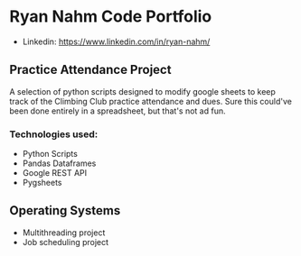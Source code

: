# Ryan Nahm Code Portfolio
 - Linkedin: https://www.linkedin.com/in/ryan-nahm/ 


## Practice Attendance Project
A selection of python scripts designed to modify google sheets to keep track of the Climbing Club practice attendance and dues. Sure this could've been done entirely in a spreadsheet, but that's not ad fun. 

### Technologies used:
- Python Scripts
- Pandas Dataframes
- Google REST API
- Pygsheets


## Operating Systems 
- Multithreading project
- Job scheduling project
